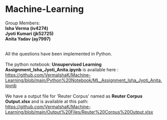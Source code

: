 # Machine-Learning

Group Members:
        <br>**Isha Verma (iv4274)**
        <br> **Jyoti Kumari (jk52725)**
        <br> **Anita Yadav (ay7997)** </br>

<br>All the questions have been implemented in Python.</br>
<br>The python notebook: **Unsupervised Learning Assignment_Isha_Jyoti_Anita.ipynb** is available here : https://github.com/VermaIshaK/Machine-Learning/blob/main/Python%20Notebook/ML_Assignment_Isha_Jyoti_Anita.ipynb </br>
<br>We have a output file for 'Reuter Corpus' named as **Reuter Corpus Output.xlsx** and is available at this path: https://github.com/VermaIshaK/Machine-Learning/blob/main/Output%20Files/Reuter%20Corpus%20Output.xlsx </br>
